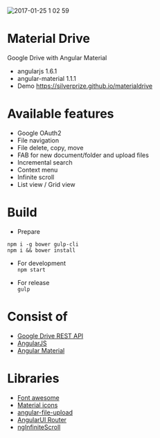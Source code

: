 ![2017-01-25 1 02 59](https://cloud.githubusercontent.com/assets/860087/22255237/1684eaec-e29a-11e6-99bf-00bc985236b3.png)

Material Drive
===
Google Drive with Angular Material
- angularjs 1.6.1
- angular-material 1.1.1
- Demo https://silverprize.github.io/materialdrive

Available features
===
- Google OAuth2
- File navigation
- File delete, copy, move
- FAB for new document/folder and upload files
- Incremental search
- Context menu
- Infinite scroll
- List view / Grid view

Build
===
- Prepare  
```
npm i -g bower gulp-cli
npm i && bower install
```

- For development  
`npm start`

- For release  
`gulp`

Consist of
===
- [Google Drive REST API](https://developers.google.com/drive/v2/reference/)
- [AngularJS](https://www.angularjs.org)
- [Angular Material](https://material.angularjs.org)

Libraries
===
- [Font awesome](http://fontawesome.io/)
- [Material icons](https://www.google.com/design/icons)
- [angular-file-upload](https://github.com/danialfarid/angular-file-upload)
- [AngularUI Router](https://github.com/angular-ui/ui-router)
- [ngInfiniteScroll](https://github.com/sroze/ngInfiniteScroll)
